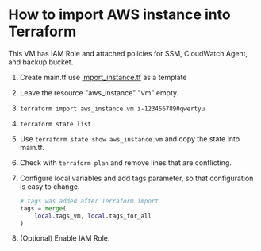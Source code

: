 # How to import AWS instance into Terraform

This VM has IAM Role and attached policies for SSM, CloudWatch Agent, and backup bucket.

1. Create main.tf use [import_instance.tf](import_instance.tf) as a template
1. Leave the resource "aws_instance" "vm" empty.
1. `terraform import aws_instance.vm i-1234567890qwertyu`
1. `terraform state list`
1. Use `terraform state show aws_instance.vm` and copy the state into main.tf.
1. Check with `terraform plan` and remove lines that are conflicting.
1. Configure local variables and add tags parameter, so that configuration is easy to change.

    ~~~tf
    # tags was added after Terraform import
    tags = merge(
        local.tags_vm, local.tags_for_all
    )
    ~~~

1. (Optional) Enable IAM Role.

